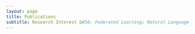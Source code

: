 ```yaml
---
layout: page
title: Publications
subtitle: Research Interest &#58; Federated Learning; Natural Language Processing
---
```

